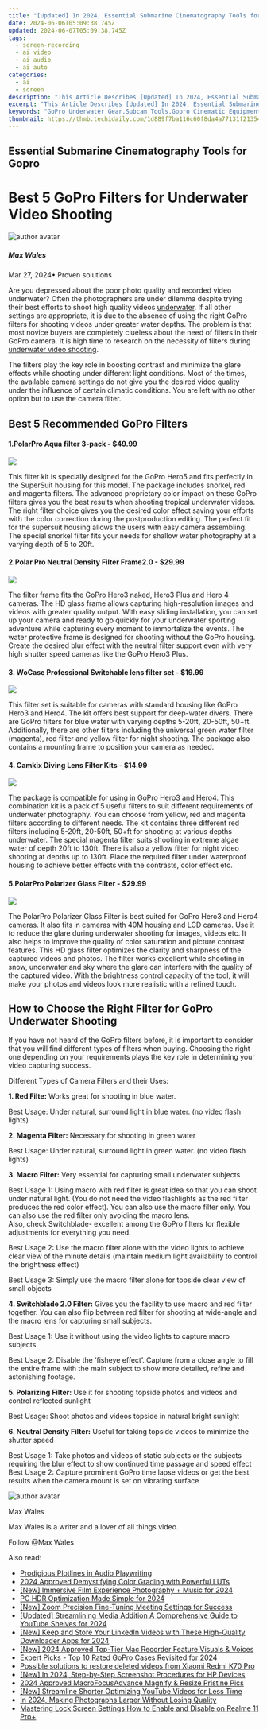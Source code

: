 ```yaml
---
title: "[Updated] In 2024, Essential Submarine Cinematography Tools for Gopro"
date: 2024-06-06T05:09:38.745Z
updated: 2024-06-07T05:09:38.745Z
tags: 
  - screen-recording
  - ai video
  - ai audio
  - ai auto
categories: 
  - ai
  - screen
description: "This Article Describes [Updated] In 2024, Essential Submarine Cinematography Tools for Gopro"
excerpt: "This Article Describes [Updated] In 2024, Essential Submarine Cinematography Tools for Gopro"
keywords: "GoPro Underwater Gear,Subcam Tools,Gopro Cinematic Equipment,Undersea Filming Tools,Professional GoPro Cameras,Advanced Gopro Cinematography,Essential Submarine Film Tools"
thumbnail: https://thmb.techidaily.com/1d889f7ba116c60f8da4a77131f21354069b9feb0f07282f1ae108dd24c44c29.jpg
---
```


## Essential Submarine Cinematography Tools for Gopro

# Best 5 GoPro Filters for Underwater Video Shooting

![author avatar](https://images.wondershare.com/filmora/article-images/max-wales-author.jpg)

##### Max Wales

 Mar 27, 2024• Proven solutions

 Are you depressed about the poor photo quality and recorded video underwater? Often the photographers are under dilemma despite trying their best efforts to shoot high quality videos [underwater](https://tools.techidaily.com/wondershare/filmora/download/). If all other settings are appropriate, it is due to the absence of using the right GoPro filters for shooting videos under greater water depths. The problem is that most novice buyers are completely clueless about the need of filters in their GoPro camera. It is high time to research on the necessity of filters during [underwater video shooting](https://tools.techidaily.com/wondershare/filmora/download/).

 The filters play the key role in boosting contrast and minimize the glare effects while shooting under different light conditions. Most of the times, the available camera settings do not give you the desired video quality under the influence of certain climatic conditions. You are left with no other option but to use the camera filter.

## Best 5 Recommended GoPro Filters

#### 1.PolarPro Aqua filter 3-pack - $49.99

![](https://images.wondershare.com/filmora/article-images/gopro-filters-1.jpg)

 This filter kit is specially designed for the GoPro Hero5 and fits perfectly in the SuperSuit housing for this model. The package includes snorkel, red and magenta filters. The advanced proprietary color impact on these GoPro filters gives you the best results when shooting tropical underwater videos. The right filter choice gives you the desired color effect saving your efforts with the color correction during the postproduction editing. The perfect fit for the supersuit housing allows the users with easy camera assembling. The special snorkel filter fits your needs for shallow water photography at a varying depth of 5 to 20ft.

#### 2.Polar Pro Neutral Density Filter Frame2.0 - $29.99

![](https://images.wondershare.com/filmora/article-images/gopro-filters-2.jpg)

 The filter frame fits the GoPro Hero3 naked, Hero3 Plus and Hero 4 cameras. The HD glass frame allows capturing high-resolution images and videos with greater quality output. With easy sliding installation, you can set up your camera and ready to go quickly for your underwater sporting adventure while capturing every moment to immortalize the events. The water protective frame is designed for shooting without the GoPro housing. Create the desired blur effect with the neutral filter support even with very high shutter speed cameras like the GoPro Hero3 Plus.

#### 3. WoCase Professional Switchable lens filter set - $19.99

![](https://images.wondershare.com/filmora/article-images/gopro-filters-3.jpg)

 This filter set is suitable for cameras with standard housing like GoPro Hero3 and Hero4\. The kit offers best support for deep-water divers. There are GoPro filters for blue water with varying depths 5-20ft, 20-50ft, 50+ft. Additionally, there are other filters including the universal green water filter (magenta), red filter and yellow filter for night shooting. The package also contains a mounting frame to position your camera as needed.

#### 4. Camkix Diving Lens Filter Kits - $14.99

![](https://images.wondershare.com/filmora/article-images/gopro-filters-4.jpg)

 The package is compatible for using in GoPro Hero3 and Hero4\. This combination kit is a pack of 5 useful filters to suit different requirements of underwater photography. You can choose from yellow, red and magenta filters according to different needs. The kit contains three different red filters including 5-20ft, 20-50ft, 50+ft for shooting at various depths underwater. The special magenta filter suits shooting in extreme algae water of depth 20ft to 130ft. There is also a yellow filter for night video shooting at depths up to 130ft. Place the required filter under waterproof housing to achieve better effects with the contrasts, color effect etc.

#### 5.PolarPro Polarizer Glass Filter - $29.99

![](https://images.wondershare.com/filmora/article-images/gopro-filters-5.jpg)

 The PolarPro Polarizer Glass Filter is best suited for GoPro Hero3 and Hero4 cameras. It also fits in cameras with 40M housing and LCD cameras. Use it to reduce the glare during underwater shooting for images, videos etc. It also helps to improve the quality of color saturation and picture contrast features. This HD glass filter optimizes the clarity and sharpness of the captured videos and photos. The filter works excellent while shooting in snow, underwater and sky where the glare can interfere with the quality of the captured video. With the brightness control capacity of the tool, it will make your photos and videos look more realistic with a refined touch.

## How to Choose the Right Filter for GoPro Underwater Shooting

 If you have not heard of the GoPro filters before, it is important to consider that you will find different types of filters when buying. Choosing the right one depending on your requirements plays the key role in determining your video capturing success.

 Different Types of Camera Filters and their Uses:

**1\. Red Filte:** Works great for shooting in blue water.

 Best Usage: Under natural, surround light in blue water. (no video flash lights)

**2\. Magenta Filter:** Necessary for shooting in green water

 Best Usage: Under natural, surround light in green water. (no video flash lights)

**3\. Macro Filter:** Very essential for capturing small underwater subjects

 Best Usage 1: Using macro with red filter is great idea so that you can shoot under natural light. (You do not need the video flashlights as the red filter produces the red color effect). You can also use the macro filter only. You can also use the red filter only avoiding the macro lens.  
Also, check Switchblade- excellent among the GoPro filters for flexible adjustments for everything you need.

 Best Usage 2: Use the macro filter alone with the video lights to achieve clear view of the minute details (maintain medium light availability to control the brightness effect)

 Best Usage 3: Simply use the macro filter alone for topside clear view of small objects

**4\. Switchblade 2.0 Filter:** Gives you the facility to use macro and red filter together. You can also flip between red filter for shooting at wide-angle and the macro lens for capturing small subjects.

 Best Usage 1: Use it without using the video lights to capture macro subjects

 Best Usage 2: Disable the ‘fisheye effect’. Capture from a close angle to fill the entire frame with the main subject to show more detailed, refine and astonishing footage.

**5\. Polarizing Filter:** Use it for shooting topside photos and videos and control reflected sunlight

 Best Usage: Shoot photos and videos topside in natural bright sunlight

**6\. Neutral Density Filter:**  Useful for taking topside videos to minimize the shutter speed

 Best Usage 1: Take photos and videos of static subjects or the subjects requiring the blur effect to show continued time passage and speed effect
Best Usage 2: Capture prominent GoPro time lapse videos or get the best results when the camera mount is set on vibrating surface

![author avatar](https://images.wondershare.com/filmora/article-images/max-wales-author.jpg)

Max Wales

Max Wales is a writer and a lover of all things video.

Follow @Max Wales


<ins class="adsbygoogle"
     style="display:block"
     data-ad-format="autorelaxed"
     data-ad-client="ca-pub-7571918770474297"
     data-ad-slot="1223367746"></ins>



<ins class="adsbygoogle"
     style="display:block"
     data-ad-client="ca-pub-7571918770474297"
     data-ad-slot="8358498916"
     data-ad-format="auto"
     data-full-width-responsive="true"></ins>


<span class="atpl-alsoreadstyle">Also read:</span>
<div><ul>
<li><a href="https://vp-tips.techidaily.com/prodigious-plotlines-in-audio-playwriting/"><u>Prodigious Plotlines in Audio Playwriting</u></a></li>
<li><a href="https://vp-tips.techidaily.com/2024-approved-demystifying-color-grading-with-powerful-luts/"><u>2024 Approved  Demystifying Color Grading with Powerful LUTs</u></a></li>
<li><a href="https://vp-tips.techidaily.com/new-immersive-film-experience-photography-plus-music-for-2024/"><u>[New] Immersive Film Experience  Photography + Music for 2024</u></a></li>
<li><a href="https://vp-tips.techidaily.com/pc-hdr-optimization-made-simple-for-2024/"><u>PC HDR Optimization Made Simple for 2024</u></a></li>
<li><a href="https://vp-tips.techidaily.com/new-zoom-precision-fine-tuning-meeting-settings-for-success/"><u>[New] Zoom Precision  Fine-Tuning Meeting Settings for Success</u></a></li>
<li><a href="https://vp-tips.techidaily.com/updated-streamlining-media-addition-a-comprehensive-guide-to-youtube-shelves-for-2024/"><u>[Updated] Streamlining Media Addition  A Comprehensive Guide to YouTube Shelves for 2024</u></a></li>
<li><a href="https://vp-tips.techidaily.com/new-keep-and-store-your-linkedin-videos-with-these-high-quality-downloader-apps-for-2024/"><u>[New] Keep and Store Your LinkedIn Videos with These High-Quality Downloader Apps for 2024</u></a></li>
<li><a href="https://visual-screen-recording.techidaily.com/new-2024-approved-top-tier-mac-recorder-feature-visuals-and-voices/"><u>[New] 2024 Approved  Top-Tier Mac Recorder Feature  Visuals & Voices</u></a></li>
<li><a href="https://some-knowledge.techidaily.com/expert-picks-top-10-rated-gopro-cases-revisited-for-2024/"><u>Expert Picks - Top 10 Rated GoPro Cases Revisited for 2024</u></a></li>
<li><a href="https://review-topics.techidaily.com/possible-solutions-to-restore-deleted-videos-from-xiaomi-redmi-k70-pro-by-fonelab-android-recover-video/"><u>Possible solutions to restore deleted videos from Xiaomi Redmi K70 Pro</u></a></li>
<li><a href="https://digital-screen-recording.techidaily.com/new-in-2024-step-by-step-screenshot-procedures-for-hp-devices/"><u>[New] In 2024, Step-by-Step Screenshot Procedures for HP Devices</u></a></li>
<li><a href="https://extra-approaches.techidaily.com/2024-approved-macrofocusadvance-magnify-and-resize-pristine-pics/"><u>2024 Approved  MacroFocusAdvance  Magnify & Resize Pristine Pics</u></a></li>
<li><a href="https://youtube-help.techidaily.com/new-streamline-shorter-optimizing-youtube-videos-for-less-time/"><u>[New] Streamline Shorter  Optimizing YouTube Videos for Less Time</u></a></li>
<li><a href="https://extra-lessons.techidaily.com/in-2024-making-photographs-larger-without-losing-quality/"><u>In 2024, Making Photographs Larger Without Losing Quality</u></a></li>
<li><a href="https://easy-unlock-android.techidaily.com/mastering-lock-screen-settings-how-to-enable-and-disable-on-realme-11-proplus-by-drfone-android/"><u>Mastering Lock Screen Settings How to Enable and Disable on Realme 11 Pro+</u></a></li>
</ul></div>
